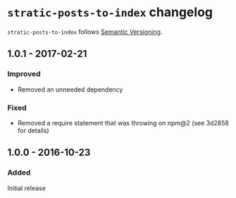 # `stratic-posts-to-index` changelog

`stratic-posts-to-index` follows [Semantic Versioning][1].

## 1.0.1 - 2017-02-21

### Improved

* Removed an unneeded dependency

### Fixed

* Removed a require statement that was throwing on npm@2 (see 3d2858 for details)

## 1.0.0 - 2016-10-23

### Added

Initial release

 [1]: http://semver.org/
